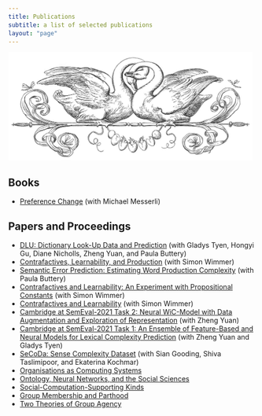 ```yaml
---
title: Publications
subtitle: a list of selected publications
layout: "page"
---
```


<p><img src="/assets/images/swans.jpg" alt="header of swans" height="220px" /></p>

## Books

* [Preference Change](http://doi.org/10.1017/9781009181860) (with Michael Messerli)

## Papers and Proceedings

* [DLU: Dictionary Look-Up Data and Prediction](https://aclanthology.org/2025.conll-1.32/) (with Gladys Tyen, Hongyi Gu, Diane Nicholls, Zheng Yuan, and Paula Buttery)
* [Contrafactives, Learnability, and Production](https://journals.linguisticsociety.org/proceedings/index.php/ELM/article/view/5810) (with Simon Wimmer)
* [Semantic Error Prediction: Estimating Word Production Complexity](https://philarchive.org/archive/STRSEP) (with Paula Buttery)
* [Contrafactives and Learnability: An Experiment with Propositional Constants](https://philpapers.org/rec/STRCAL-7) (with Simon Wimmer)
* [Contrafactives and Learnability](https://philpapers.org/rec/STRCAL-6) (with Simon Wimmer)
* [Cambridge at SemEval-2021 Task 2: Neural WiC-Model with Data Augmentation and Exploration of Representation](https://aclanthology.org/volumes/2021.semeval-1/) (with Zheng Yuan)
* [Cambridge at SemEval-2021 Task 1: An Ensemble of Feature-Based and
Neural Models for Lexical Complexity Prediction](https://aclanthology.org/volumes/2021.semeval-1/) (with Zheng Yuan and Gladys Tyen)
* [SeCoDa: Sense Complexity Dataset](https://www.aclweb.org/anthology/2020.lrec-1.730/) (with Sian Gooding, Shiva Taslimipoor, and Ekaterina Kochmar)
* [Organisations as Computing Systems](https://www.degruyter.com/document/doi/10.1515/jso-2020-0052/)
* [Ontology, Neural Networks, and the Social Sciences](https://link.springer.com/article/10.1007/s11229-020-03002-6)
* [Social-Computation-Supporting Kinds](https://philpapers.org/rec/STRSK)
* [Group Membership and Parthood](https://philpapers.org/rec/STRGMA-2)
* [Two Theories of Group Agency](https://philpapers.org/rec/STRTTO-16)
